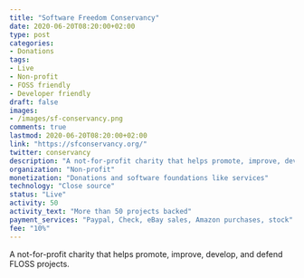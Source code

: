 ```yaml
---
title: "Software Freedom Conservancy"
date: 2020-06-20T08:20:00+02:00
type: post
categories:
- Donations
tags:
- Live
- Non-profit
- FOSS friendly
- Developer friendly
draft: false
images:
- /images/sf-conservancy.png
comments: true
lastmod: 2020-06-20T08:20:00+02:00
link: "https://sfconservancy.org/"
twitter: conservancy
description: "A not-for-profit charity that helps promote, improve, develop, and defend FLOSS projects. "
organization: "Non-profit"
monetization: "Donations and software foundations like services"
technology: "Close source"
status: "Live"
activity: 50
activity_text: "More than 50 projects backed"
payment_services: "Paypal, Check, eBay sales, Amazon purchases, stock"
fee: "10%"
---
```


A not-for-profit charity that helps promote, improve, develop, and defend FLOSS projects. <!--more-->

